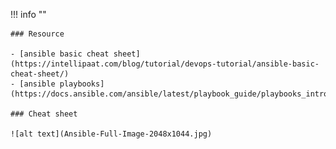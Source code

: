 !!! info ""

    ### Resource

    - [ansible basic cheat sheet](https://intellipaat.com/blog/tutorial/devops-tutorial/ansible-basic-cheat-sheet/)
    - [ansible playbooks](https://docs.ansible.com/ansible/latest/playbook_guide/playbooks_intro.html)

    ### Cheat sheet

    ![alt text](Ansible-Full-Image-2048x1044.jpg)
 